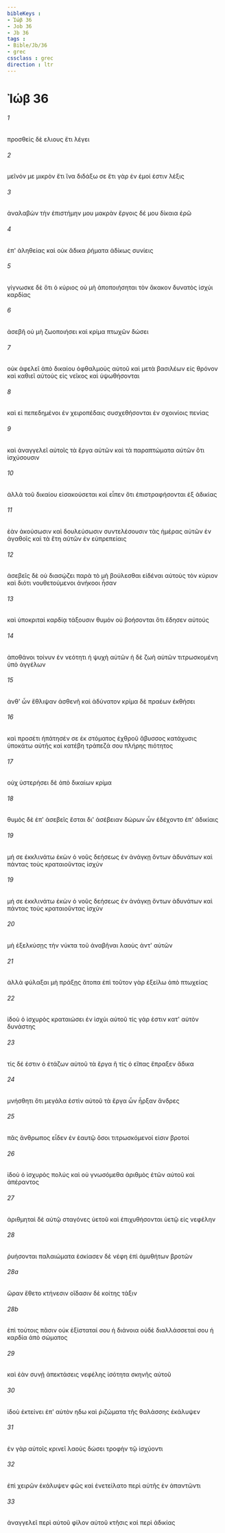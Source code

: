 ```yaml
---
bibleKeys : 
- Ἰώβ 36
- Job 36
- Jb 36
tags : 
- Bible/Jb/36
- grec
cssclass : grec
direction : ltr
---
```


# Ἰώβ 36

###### 1
προσθεὶς δὲ ελιους ἔτι λέγει
###### 2
μεῖνόν με μικρὸν ἔτι ἵνα διδάξω σε ἔτι γὰρ ἐν ἐμοί ἐστιν λέξις
###### 3
ἀναλαβὼν τὴν ἐπιστήμην μου μακρὰν ἔργοις δέ μου δίκαια ἐρῶ
###### 4
ἐπ' ἀληθείας καὶ οὐκ ἄδικα ῥήματα ἀδίκως συνίεις
###### 5
γίγνωσκε δὲ ὅτι ὁ κύριος οὐ μὴ ἀποποιήσηται τὸν ἄκακον δυνατὸς ἰσχύι καρδίας
###### 6
ἀσεβῆ οὐ μὴ ζωοποιήσει καὶ κρίμα πτωχῶν δώσει
###### 7
οὐκ ἀφελεῖ ἀπὸ δικαίου ὀφθαλμοὺς αὐτοῦ καὶ μετὰ βασιλέων εἰς θρόνον καὶ καθιεῖ αὐτοὺς εἰς νεῖκος καὶ ὑψωθήσονται
###### 8
καὶ εἰ πεπεδημένοι ἐν χειροπέδαις συσχεθήσονται ἐν σχοινίοις πενίας
###### 9
καὶ ἀναγγελεῖ αὐτοῖς τὰ ἔργα αὐτῶν καὶ τὰ παραπτώματα αὐτῶν ὅτι ἰσχύσουσιν
###### 10
ἀλλὰ τοῦ δικαίου εἰσακούσεται καὶ εἶπεν ὅτι ἐπιστραφήσονται ἐξ ἀδικίας
###### 11
ἐὰν ἀκούσωσιν καὶ δουλεύσωσιν συντελέσουσιν τὰς ἡμέρας αὐτῶν ἐν ἀγαθοῖς καὶ τὰ ἔτη αὐτῶν ἐν εὐπρεπείαις
###### 12
ἀσεβεῖς δὲ οὐ διασῴζει παρὰ τὸ μὴ βούλεσθαι εἰδέναι αὐτοὺς τὸν κύριον καὶ διότι νουθετούμενοι ἀνήκοοι ἦσαν
###### 13
καὶ ὑποκριταὶ καρδίᾳ τάξουσιν θυμόν οὐ βοήσονται ὅτι ἔδησεν αὐτούς
###### 14
ἀποθάνοι τοίνυν ἐν νεότητι ἡ ψυχὴ αὐτῶν ἡ δὲ ζωὴ αὐτῶν τιτρωσκομένη ὑπὸ ἀγγέλων
###### 15
ἀνθ' ὧν ἔθλιψαν ἀσθενῆ καὶ ἀδύνατον κρίμα δὲ πραέων ἐκθήσει
###### 16
καὶ προσέτι ἠπάτησέν σε ἐκ στόματος ἐχθροῦ ἄβυσσος κατάχυσις ὑποκάτω αὐτῆς καὶ κατέβη τράπεζά σου πλήρης πιότητος
###### 17
οὐχ ὑστερήσει δὲ ἀπὸ δικαίων κρίμα
###### 18
θυμὸς δὲ ἐπ' ἀσεβεῖς ἔσται δι' ἀσέβειαν δώρων ὧν ἐδέχοντο ἐπ' ἀδικίαις
###### 19
μή σε ἐκκλινάτω ἑκὼν ὁ νοῦς δεήσεως ἐν ἀνάγκῃ ὄντων ἀδυνάτων καὶ πάντας τοὺς κραταιοῦντας ἰσχύν
###### 19
μή σε ἐκκλινάτω ἑκὼν ὁ νοῦς δεήσεως ἐν ἀνάγκῃ ὄντων ἀδυνάτων καὶ πάντας τοὺς κραταιοῦντας ἰσχύν
###### 20
μὴ ἐξελκύσῃς τὴν νύκτα τοῦ ἀναβῆναι λαοὺς ἀντ' αὐτῶν
###### 21
ἀλλὰ φύλαξαι μὴ πράξῃς ἄτοπα ἐπὶ τοῦτον γὰρ ἐξείλω ἀπὸ πτωχείας
###### 22
ἰδοὺ ὁ ἰσχυρὸς κραταιώσει ἐν ἰσχύι αὐτοῦ τίς γάρ ἐστιν κατ' αὐτὸν δυνάστης
###### 23
τίς δέ ἐστιν ὁ ἐτάζων αὐτοῦ τὰ ἔργα ἢ τίς ὁ εἴπας ἔπραξεν ἄδικα
###### 24
μνήσθητι ὅτι μεγάλα ἐστὶν αὐτοῦ τὰ ἔργα ὧν ἦρξαν ἄνδρες
###### 25
πᾶς ἄνθρωπος εἶδεν ἐν ἑαυτῷ ὅσοι τιτρωσκόμενοί εἰσιν βροτοί
###### 26
ἰδοὺ ὁ ἰσχυρὸς πολύς καὶ οὐ γνωσόμεθα ἀριθμὸς ἐτῶν αὐτοῦ καὶ ἀπέραντος
###### 27
ἀριθμηταὶ δὲ αὐτῷ σταγόνες ὑετοῦ καὶ ἐπιχυθήσονται ὑετῷ εἰς νεφέλην
###### 28
ῥυήσονται παλαιώματα ἐσκίασεν δὲ νέφη ἐπὶ ἀμυθήτων βροτῶν
###### 28a
ὥραν ἔθετο κτήνεσιν οἴδασιν δὲ κοίτης τάξιν
###### 28b
ἐπὶ τούτοις πᾶσιν οὐκ ἐξίσταταί σου ἡ διάνοια οὐδὲ διαλλάσσεταί σου ἡ καρδία ἀπὸ σώματος
###### 29
καὶ ἐὰν συνῇ ἀπεκτάσεις νεφέλης ἰσότητα σκηνῆς αὐτοῦ
###### 30
ἰδοὺ ἐκτείνει ἐπ' αὐτὸν ηδω καὶ ῥιζώματα τῆς θαλάσσης ἐκάλυψεν
###### 31
ἐν γὰρ αὐτοῖς κρινεῖ λαούς δώσει τροφὴν τῷ ἰσχύοντι
###### 32
ἐπὶ χειρῶν ἐκάλυψεν φῶς καὶ ἐνετείλατο περὶ αὐτῆς ἐν ἀπαντῶντι
###### 33
ἀναγγελεῖ περὶ αὐτοῦ φίλον αὐτοῦ κτῆσις καὶ περὶ ἀδικίας
